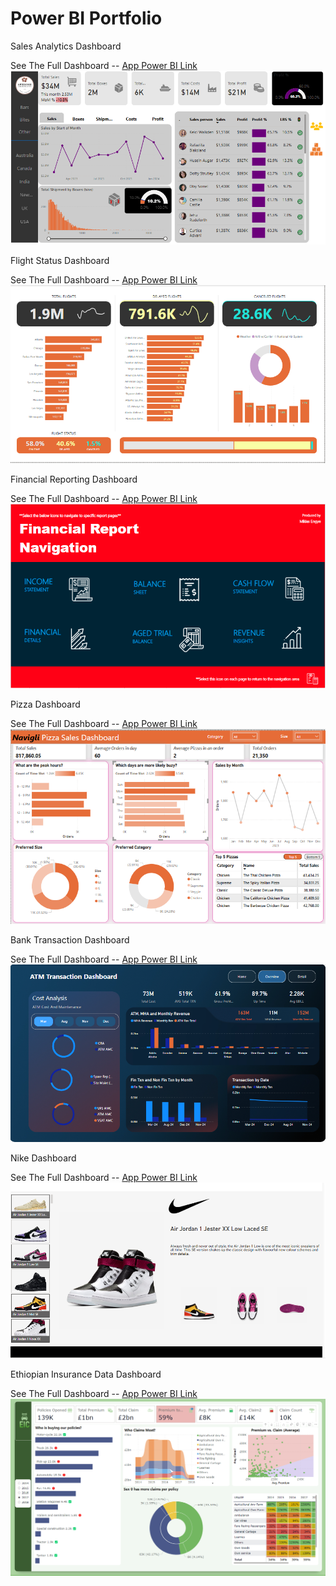 # Power BI Portfolio #

Sales Analytics Dashboard

See The Full Dashboard -- [App Power BI Link](https://app.powerbi.com/view?r=eyJrIjoiOWQ3NjM4NDctNGEzNi00NjA3LTg0MTQtOGU0OGI1MTgxZDJmIiwidCI6ImNjYzExNDA5LTBlYTMtNGE4Ny05M2VhLTk2ODdmM2RhYTczZiJ9)
![Portfolio Dashboard](Sales_Analytics_Dashboard.PNG)

Flight Status Dashboard

See The Full Dashboard -- [App Power BI Link](https://app.powerbi.com/view?r=eyJrIjoiOTgxYjU4YjYtNjVkNC00ZjcyLTk1YjQtZDE2ZDU1MTU2ZDM0IiwidCI6ImNjYzExNDA5LTBlYTMtNGE4Ny05M2VhLTk2ODdmM2RhYTczZiJ9)
![Portfolio Dashboard](Flight_Status_Dashboard.PNG)

Financial Reporting Dashboard

See The Full Dashboard -- [App Power BI Link](https://app.powerbi.com/view?r=eyJrIjoiMjE1ZDExYWMtNTYyMS00YjdiLTk4N2YtMjU4YzI1MDIyNWVkIiwidCI6ImNjYzExNDA5LTBlYTMtNGE4Ny05M2VhLTk2ODdmM2RhYTczZiJ9)
![Portfolio Dashboard](Financial_Reporting.PNG)

Pizza Dashboard

See The Full Dashboard -- [App Power BI Link](https://app.powerbi.com/view?r=eyJrIjoiOWYzMmVhNmItNThjMi00ZDE4LTg5ZGEtNDBhMDZiOGVjZjMxIiwidCI6ImNjYzExNDA5LTBlYTMtNGE4Ny05M2VhLTk2ODdmM2RhYTczZiJ9)
![Portfolio Dashboard](Pizza.PNG)


Bank Transaction Dashboard

See The Full Dashboard -- [App Power BI Link](https://app.powerbi.com/view?r=eyJrIjoiNmVjNTYxMTAtOWI2ZS00ZmYzLTg4NzMtZTJlOWE5ZWM4MmEzIiwidCI6ImNjYzExNDA5LTBlYTMtNGE4Ny05M2VhLTk2ODdmM2RhYTczZiJ9)
![Portfolio Dashboard](BankTransacton.PNG)

Nike Dashboard

See The Full Dashboard -- [App Power BI Link](https://app.powerbi.com/view?r=eyJrIjoiNGI2ZWI1MGMtNGJiYi00YWJmLTk2NWYtZjFiNWQwYTI2Nzc3IiwidCI6ImNjYzExNDA5LTBlYTMtNGE4Ny05M2VhLTk2ODdmM2RhYTczZiJ9)
![Portfolio Dashboard](Nike.PNG)

Ethiopian Insurance Data Dashboard

See The Full Dashboard -- [App Power BI Link](https://app.powerbi.com/view?r=eyJrIjoiY2ZlMGI4YjMtMmRiNi00NjkyLWE3OTgtYjRiNmRkZTJlYmNkIiwidCI6ImNjYzExNDA5LTBlYTMtNGE4Ny05M2VhLTk2ODdmM2RhYTczZiJ9)
![Portfolio Dashboard](EIC.PNG)






